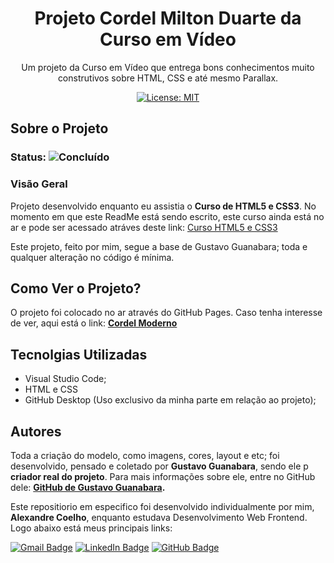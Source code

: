 <h1 align="center"> Projeto Cordel Milton Duarte da Curso em Vídeo </h1>

<p align="center"> Um projeto da Curso em Vídeo que entrega bons conhecimentos muito construtivos sobre HTML, CSS e até mesmo Parallax.</p>

<div align="center">

[![License: MIT](https://img.shields.io/badge/License-MIT-yellow.svg)](https://opensource.org/licenses/MIT)

</div>

## Sobre o Projeto

### Status: ![Concluído](https://img.shields.io/badge/Concluído-sucess.svg)

### Visão Geral

Projeto desenvolvido enquanto eu assistia o **Curso de HTML5 e CSS3**. No momento em que este ReadMe está sendo escrito, este curso ainda está no ar e
pode ser acessado atráves deste link: [Curso HTML5 e CSS3](https://www.cursoemvideo.com/curso/html5-css3-modulo1/)

Este projeto, feito por mim, segue a base de Gustavo Guanabara; toda e qualquer alteração no código é mínima.

## Como Ver o Projeto?

O projeto foi colocado no ar através do GitHub Pages. Caso tenha interesse de ver, aqui está o link: **[Cordel Moderno](https://coelhoalexandre.github.io/projeto-cordel-da-curso-em-video/)**

## Tecnolgias Utilizadas

- Visual Studio Code;
- HTML e CSS
- GitHub Desktop (Uso exclusivo da minha parte em relação ao projeto);

## Autores

Toda a criação do modelo, como imagens, cores, layout e etc; foi desenvolvido, pensado e coletado por **Gustavo Guanabara**, sendo ele p **criador real do projeto**.
Para mais informações sobre ele, entre no GitHub dele: **[GitHub de Gustavo Guanabara](https://github.com/gustavoguanabara).**

Este repositiorio em especifico foi desenvolvido individualmente por mim, **Alexandre Coelho**, enquanto estudava Desenvolvimento Web Frontend. Logo abaixo está meus principais links:
  
<a href = "mailto:alexandrecoelhocontato@gmail.com"><img src="https://img.shields.io/badge/-Gmail-critical?style=for-the-badge&logo=gmail&logoColor=white" target="_blank" alt="Gmail Badge"></a>
<a href="https://www.linkedin.com/in/-coelhoalexandre/" target="_blank"><img src="https://img.shields.io/badge/-LinkedIn-%230077B5?style=for-the-badge&logo=linkedin&logoColor=white" target="_blank" alt="LinkedIn Badge"></a>
<a href = "https://github.com/coelhoalexandre"><img src="https://img.shields.io/badge/GitHub-%23333?style=for-the-badge&logo=github&logoColor=white" target="_blank" alt="GitHub Badge"></a>
